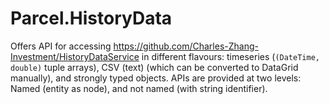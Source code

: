 # Parcel.HistoryData

Offers API for accessing https://github.com/Charles-Zhang-Investment/HistoryDataService in different flavours: timeseries (`(DateTime, double)` tuple arrays), CSV (text) (which can be converted to DataGrid manually), and strongly typed objects.
APIs are provided at two levels: Named (entity as node), and not named (with string identifier).